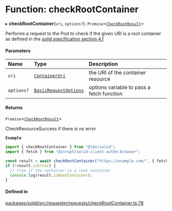 # Function: checkRootContainer

▸ **checkRootContainer**(`uri`, `options?`): `Promise`\<[`CheckRootResult`](../types/CheckRootResult.md)\>

Performs a request to the Pod to check if the given URI is a root container
as defined in the [solid specification section 4.1](https://solidproject.org/TR/protocol#storage-resource)

#### Parameters

| Name | Type | Description |
| :------ | :------ | :------ |
| `uri` | [`ContainerUri`](../types/ContainerUri.md) | the URI of the container resource |
| `options?` | [`BasicRequestOptions`](../interfaces/BasicRequestOptions.md) | options variable to pass a fetch function |

#### Returns

`Promise`\<[`CheckRootResult`](../types/CheckRootResult.md)\>

CheckResourceSuccess if there is no error

**`Example`**

```typescript
import { checkRootContainer } from "@ldo/solid";
import { fetch } from "@inrupt/solid-client-authn-browser";

const result = await checkRootContainer("https://example.com/", { fetch });
if (!result.isError) {
  // true if the container is a root container
  console.log(result.isRootContainer);
}
```

#### Defined in

[packages/solid/src/requester/requests/checkRootContainer.ts:78](https://github.com/o-development/ldo/blob/e8bb8b1/packages/solid/src/requester/requests/checkRootContainer.ts#L78)
